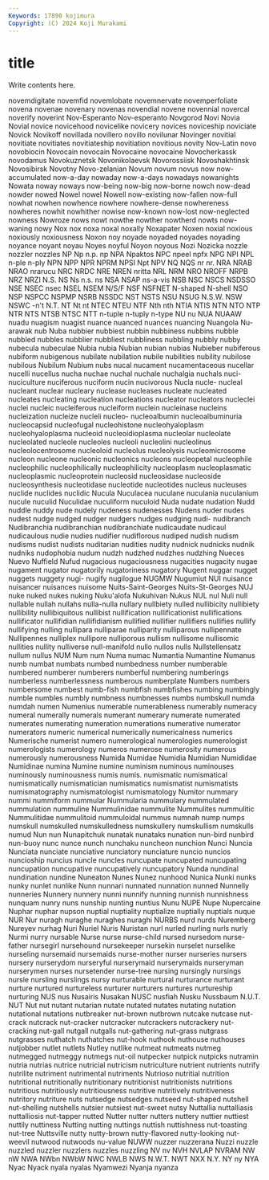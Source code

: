 ```yaml
---
Keywords: 17890 kojimura
Copyright: (C) 2024 Koji Murakami
---
```


# title

Write contents here.




novemdigitate novemfid novemlobate novemnervate novemperfoliate novena novenae novenary novenas novendial
novene novennial novercal noverify noverint Nov-Esperanto Nov-esperanto Novgorod Novi Novia
Novial novice novicehood novicelike novicery novices noviceship noviciate Novick Novikoff
novillada novillero novillo novilunar Novinger novitial novitiate novitiates novitiateship novitiation
novitious novity Nov-Latin novo novobiocin Novocain novocain Novocaine novocaine Novocherkassk
novodamus Novokuznetsk Novonikolaevsk Novorossiisk Novoshakhtinsk Novosibirsk Novotny Novo-zelanian Novum novum
novus now now-accumulated now-a-day nowaday now-a-days nowadays nowanights Nowata noway
noways now-being now-big now-borne nowch now-dead nowder nowed Nowel nowel
Nowell now-existing now-fallen now-full nowhat nowhen nowhence nowhere nowhere-dense nowhereness
nowheres nowhit nowhither nowise now-known now-lost now-neglected nowness Nowroze nows
nowt nowthe nowther nowtherd nowts now-waning nowy Nox nox noxa
noxal noxally Noxapater Noxen noxial noxious noxiously noxiousness Noxon noy
noyade noyaded noyades noyading noyance noyant noyau Noyes noyful Noyon
noyous Nozi Nozicka nozzle nozzler nozzles NP Np n.p. np
NPA Npaktos NPC npeel npfx NPG NPI NPL n-ple n-ply
NPN NPP NPR NPRM NPSI Npt NPV NQ NQS nr
nr. NRA NRAB NRAO nrarucu NRC NRDC NRE NREN nritta
NRL NRM NRO NROFF NRPB NRZ NRZI N.S. NS Ns
n.s. ns NSA NSAP ns-a-vis NSB NSC NSCS NSDSSO NSE
NSEC nsec NSEL NSEM N/S/F NSF NSFNET N-shaped N-shell NSO
NSP NSPCC NSPMP NSRB NSSDC NST NSTS NSU NSUG N.S.W.
NSW NSWC -n't N.T. NT Nt nt NTEC NTEU NTF
Nth nth NTIA NTIS NTN NTO NTP NTR NTS NTSB
NTSC NTT n-tuple n-tuply n-type NU nu NUA NUAAW nuadu
nuagism nuagist nuance nuanced nuances nuancing Nuangola Nu-arawak nub Nuba
nubbier nubbiest nubbin nubbiness nubbins nubble nubbled nubbles nubblier nubbliest
nubbliness nubbling nubbly nubby nubecula nubeculae Nubia nubia Nubian nubian
nubias Nubieber nubiferous nubiform nubigenous nubilate nubilation nubile nubilities nubility
nubilose nubilous Nubilum Nubium nubs nucal nucament nucamentaceous nucellar nucelli
nucellus nucha nuchae nuchal nuchale nuchalgia nuchals nuci- nuciculture nuciferous
nuciform nucin nucivorous Nucla nucle- nucleal nucleant nuclear nucleary nuclease
nucleases nucleate nucleated nucleates nucleating nucleation nucleations nucleator nucleators nucleclei
nuclei nucleic nucleiferous nucleiform nuclein nucleinase nucleins nucleization nucleize nucleli
nucleo- nucleoalbumin nucleoalbuminuria nucleocapsid nucleofugal nucleohistone nucleohyaloplasm nucleohyaloplasma nucleoid nucleoidioplasma
nucleolar nucleolate nucleolated nucleole nucleoles nucleoli nucleolini nucleolinus nucleolocentrosome nucleoloid
nucleolus nucleolysis nucleomicrosome nucleon nucleone nucleonic nucleonics nucleons nucleopetal nucleophile
nucleophilic nucleophilically nucleophilicity nucleoplasm nucleoplasmatic nucleoplasmic nucleoprotein nucleosid nucleosidase nucleoside
nucleosynthesis nucleotidase nucleotide nucleotides nucleus nucleuses nuclide nuclides nuclidic Nucula
Nuculacea nuculane nuculania nuculanium nucule nuculid Nuculidae nuculiform nuculoid Nuda
nudate nudation Nudd nuddle nuddy nude nudely nudeness nudenesses Nudens
nuder nudes nudest nudge nudged nudger nudgers nudges nudging nudi-
nudibranch Nudibranchia nudibranchian nudibranchiate nudicaudate nudicaul nudicaulous nudie nudies nudifier
nudiflorous nudiped nudish nudism nudisms nudist nudists nuditarian nudities nudity
nudnick nudnicks nudnik nudniks nudophobia nudum nudzh nudzhed nudzhes nudzhing
Nueces Nuevo Nuffield Nufud nugacious nugaciousness nugacities nugacity nugae nugament
nugator nugatorily nugatoriness nugatory Nugent nuggar nugget nuggets nuggety nugi-
nugify nugilogue NUGMW Nugumiut NUI nuisance nuisancer nuisances nuisome Nuits-Saint-Georges
Nuits-St-Georges NUJ nuke nuked nukes nuking Nuku'alofa Nukuhivan Nukus NUL
nul Nuli null nullable nullah nullahs nulla-nulla nullary nullbiety nulled
nullibicity nullibiety nullibility nullibiquitous nullibist nullification nullificationist nullifications nullificator nullifidian
nullifidianism nullified nullifier nullifiers nullifies nullify nullifying nulling nullipara nulliparae
nulliparity nulliparous nullipennate Nullipennes nulliplex nullipore nulliporous nullism nullisome nullisomic
nullities nullity nulliverse null-manifold nullo nullos nulls Nullstellensatz nullum nullus
NUM Num num Numa numac Numantia Numantine Numanus numb numbat
numbats numbed numbedness number numberable numbered numberer numberers numberful numbering
numberings numberless numberlessness numberous numberplate Numbers numbers numbersome numbest numb-fish
numbfish numbfishes numbing numbingly numble numbles numbly numbness numbnesses numbs
numbskull numda numdah numen Numenius numerable numerableness numerably numeracy numeral
numerally numerals numerant numerary numerate numerated numerates numerating numeration numerations
numerative numerator numerators numeric numerical numerically numericalness numerics Numerische numerist
numero numerological numerologies numerologist numerologists numerology numeros numerose numerosity numerous
numerously numerousness Numida Numidae Numidia Numidian Numididae Numidinae numina Numine
numine numinism numinous numinouses numinously numinousness numis numis. numismatic numismatical
numismatically numismatician numismatics numismatist numismatists numismatography numismatologist numismatology Numitor nummary
nummi nummiform nummular Nummularia nummulary nummulated nummulation nummuline Nummulinidae nummulite
Nummulites nummulitic Nummulitidae nummulitoid nummuloidal nummus numnah nump numps numskull
numskulled numskulledness numskullery numskullism numskulls numud Nun nun Nunapitchuk nunatak
nunataks nunation nun-bird nunbird nun-buoy nunc nunce nunch nunchaku nuncheon
nunchion Nunci Nuncia Nunciata nunciate nunciative nunciatory nunciature nuncio nuncios
nuncioship nuncius nuncle nuncles nuncupate nuncupated nuncupating nuncupation nuncupative nuncupatively
nuncupatory Nunda nundinal nundination nundine Nuneaton Nunes Nunez nunhood Nunica
Nunki nunks nunky nunlet nunlike Nunn nunnari nunnated nunnation nunned
Nunnelly nunneries Nunnery nunnery nunni nunnify nunning nunnish nunnishness nunquam
nunry nuns nunship nunting nuntius Nunu NUPE Nupe Nupercaine Nuphar
nuphar nupson nuptial nuptiality nuptialize nuptially nuptials nuque NUR Nur
nuragh nuraghe nuraghes nuraghi NURBS nurd nurds Nuremberg Nureyev nurhag
Nuri Nuriel Nuris Nuristan nurl nurled nurling nurls nurly Nurmi
nurry nursable Nurse nurse nurse-child nursed nursedom nurse-father nursegirl nursehound
nursekeeper nursekin nurselet nurselike nurseling nursemaid nursemaids nurse-mother nurser nurseries
nursers nursery nurserydom nurseryful nurserymaid nurserymaids nurseryman nurserymen nurses nursetender
nurse-tree nursing nursingly nursings nursle nursling nurslings nursy nurturable nurtural
nurturance nurturant nurture nurtured nurtureless nurturer nurturers nurtures nurtureship nurturing
NUS nus Nusairis Nusakan NUSC nusfiah Nusku Nussbaum N.U.T. NUT
Nut nut nutant nutarian nutate nutated nutates nutating nutation nutational
nutations nutbreaker nut-brown nutbrown nutcake nutcase nut-crack nutcrack nut-cracker nutcracker
nutcrackers nutcrackery nut-cracking nut-gall nutgall nutgalls nut-gathering nut-grass nutgrass nutgrasses
nuthatch nuthatches nut-hook nuthook nuthouse nuthouses nutjobber nutlet nutlets Nutley
nutlike nutmeat nutmeats nutmeg nutmegged nutmeggy nutmegs nut-oil nutpecker nutpick
nutpicks nutramin nutria nutrias nutrice nutricial nutricism nutriculture nutrient nutrients
nutrify nutrilite nutriment nutrimental nutriments Nutrioso nutritial nutrition nutritional nutritionally
nutritionary nutritionist nutritionists nutritions nutritious nutritiously nutritiousness nutritive nutritively nutritiveness
nutritory nutriture nuts nutsedge nutsedges nutseed nut-shaped nutshell nut-shelling nutshells
nutsier nutsiest nut-sweet nutsy Nuttallia nuttalliasis nuttalliosis nut-tapper nutted Nutter
nutter nutters nuttery nuttier nuttiest nuttily nuttiness Nutting nutting nuttings
nuttish nuttishness nut-toasting nut-tree Nuttsville nutty nutty-brown nutty-flavored nutty-looking nut-weevil
nutwood nutwoods nu-value NUWW nuzzer nuzzerana Nuzzi nuzzle nuzzled nuzzler
nuzzlers nuzzles nuzzling NV nv NVH NVLAP NVRAM NW nW
NWA NWbn NWbW NWC NWLB NWS N.W.T. NWT NXX N.Y.
NY ny NYA Nyac Nyack nyala nyalas Nyamwezi Nyanja nyanza
